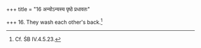 +++
title = "16 अन्योऽन्यस्य पृष्ठे प्रधावतः"

+++
16. They wash each other's back.[^1]  

[^1]: Cf. ŚB IV.4.5.23.
